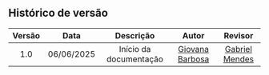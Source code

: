## Histórico de versão

| Versão |    Data    |              Descrição              |                     Autor                     | Revisor |
| :----: | :--------: | :---------------------------------: | :-------------------------------------------: | :-----: |
|  1.0   | 06/06/2025 |       Início da documentação       | [Giovana Barbosa ](https://github.com/gio221) |     [Gabriel Mendes](https://github.com/gbevi)          |